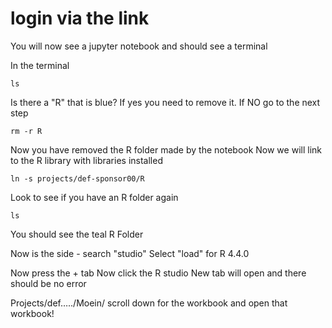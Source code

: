 # login via the link
You will now see a jupyter notebook and should see a terminal

In the terminal

```
ls

```

Is there a "R" that is blue?  If yes you need to remove it.  If NO go to the next step

```
rm -r R

```

Now you have removed the R folder made by the notebook
Now we will link to the R library with libraries installed

```
ln -s projects/def-sponsor00/R

```

Look to see if you have an R folder again

```
ls
```

You should see the teal R Folder

Now is the side - search "studio"
Select "load"  for R 4.4.0

Now press the + tab
Now click the R studio 
New tab will open and there should be no error

Projects/def…../Moein/ scroll down for the workbook and open that workbook! 


